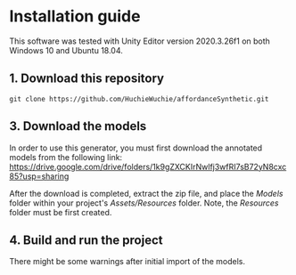 # Installation guide
This software was tested with Unity Editor version 2020.3.26f1 on both Windows 10 and Ubuntu 18.04.

## 1. Download this repository
```
git clone https://github.com/HuchieWuchie/affordanceSynthetic.git
```

## 3. Download the models
In order to use this generator, you must first download the annotated models from the following link: https://drive.google.com/drive/folders/1k9gZXCKIrNwlfj3wfRI7sB72yN8cxc85?usp=sharing

After the download is completed, extract the zip file, and place the *Models* folder within your project's *Assets/Resources* folder. Note, the *Resources* folder must be first created. 

## 4. Build and run the project
There might be some warnings after initial import of the models.
